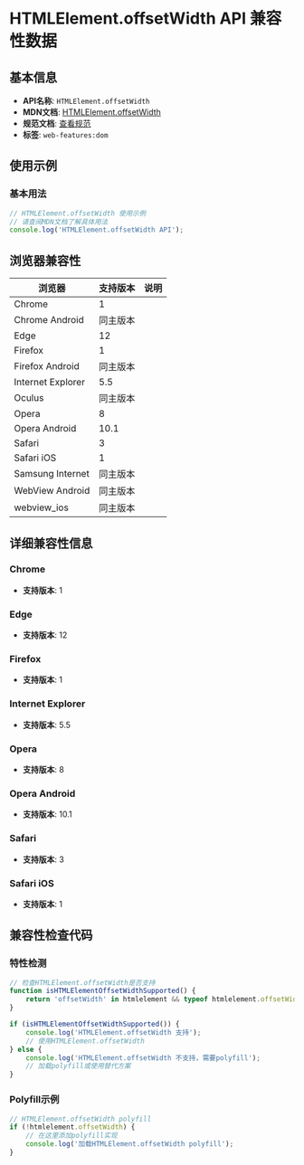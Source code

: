 # HTMLElement.offsetWidth API 兼容性数据

## 基本信息

- **API名称**: `HTMLElement.offsetWidth`
- **MDN文档**: [HTMLElement.offsetWidth](https://developer.mozilla.org/docs/Web/API/HTMLElement/offsetWidth)
- **规范文档**: [查看规范](https://drafts.csswg.org/cssom-view/#dom-htmlelement-offsetwidth)
- **标签**: `web-features:dom`

## 使用示例

### 基本用法

```javascript
// HTMLElement.offsetWidth 使用示例
// 请查阅MDN文档了解具体用法
console.log('HTMLElement.offsetWidth API');
```

## 浏览器兼容性

| 浏览器 | 支持版本 | 说明 |
|--------|----------|------|
| Chrome | 1 |  |
| Chrome Android | 同主版本 |  |
| Edge | 12 |  |
| Firefox | 1 |  |
| Firefox Android | 同主版本 |  |
| Internet Explorer | 5.5 |  |
| Oculus | 同主版本 |  |
| Opera | 8 |  |
| Opera Android | 10.1 |  |
| Safari | 3 |  |
| Safari iOS | 1 |  |
| Samsung Internet | 同主版本 |  |
| WebView Android | 同主版本 |  |
| webview_ios | 同主版本 |  |

## 详细兼容性信息

### Chrome

- **支持版本**: 1

### Edge

- **支持版本**: 12

### Firefox

- **支持版本**: 1

### Internet Explorer

- **支持版本**: 5.5

### Opera

- **支持版本**: 8

### Opera Android

- **支持版本**: 10.1

### Safari

- **支持版本**: 3

### Safari iOS

- **支持版本**: 1

## 兼容性检查代码

### 特性检测

```javascript
// 检查HTMLElement.offsetWidth是否支持
function isHTMLElementOffsetWidthSupported() {
    return 'offsetWidth' in htmlelement && typeof htmlelement.offsetWidth === 'function';
}

if (isHTMLElementOffsetWidthSupported()) {
    console.log('HTMLElement.offsetWidth 支持');
    // 使用HTMLElement.offsetWidth
} else {
    console.log('HTMLElement.offsetWidth 不支持，需要polyfill');
    // 加载polyfill或使用替代方案
}
```

### Polyfill示例

```javascript
// HTMLElement.offsetWidth polyfill
if (!htmlelement.offsetWidth) {
    // 在这里添加polyfill实现
    console.log('加载HTMLElement.offsetWidth polyfill');
}
```

